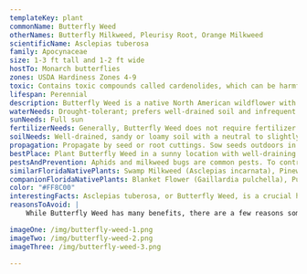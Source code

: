 ```yaml
---
templateKey: plant
commonName: Butterfly Weed
otherNames: Butterfly Milkweed, Pleurisy Root, Orange Milkweed
scientificName: Asclepias tuberosa
family: Apocynaceae
size: 1-3 ft tall and 1-2 ft wide
hostTo: Monarch butterflies
zones: USDA Hardiness Zones 4-9
toxic: Contains toxic compounds called cardenolides, which can be harmful if ingested in large quantities. The sap can cause skin and eye irritation.
lifespan: Perennial
description: Butterfly Weed is a native North American wildflower with vibrant orange or yellow flowers. The plant has upright, branching stems with narrow, lance-shaped leaves. The flowers form in clusters at the ends of the stems, attracting butterflies and other pollinators.
waterNeeds: Drought-tolerant; prefers well-drained soil and infrequent watering once established
sunNeeds: Full sun
fertilizerNeeds: Generally, Butterfly Weed does not require fertilizer. However, if the soil is particularly poor, you can use a balanced, slow-release fertilizer in spring
soilNeeds: Well-drained, sandy or loamy soil with a neutral to slightly acidic pH
propagation: Propagate by seed or root cuttings. Sow seeds outdoors in fall or indoors in winter, stratifying them for 30 days in moist sand at 40°F (4°C) before planting
bestPlace: Plant Butterfly Weed in a sunny location with well-draining soil, preferably in a butterfly or pollinator garden. In Florida, consider planting near other native drought-tolerant plants to create a cohesive, low-maintenance garden
pestsAndPrevention: Aphids and milkweed bugs are common pests. To control them, use insecticidal soap, neem oil, or simply remove the pests by hand. Encourage beneficial insects, such as ladybugs, to help with natural pest control
similarFloridaNativePlants: Swamp Milkweed (Asclepias incarnata), Pinewoods Milkweed (Asclepias humistrata), Whorled Milkweed (Asclepias verticillata)
companionFloridaNativePlants: Blanket Flower (Gaillardia pulchella), Purple Coneflower (Echinacea purpurea), Lantana (Lantana Depressa)
color: "#FF8C00"
interestingFacts: Asclepias tuberosa, or Butterfly Weed, is a crucial host plant for the iconic Monarch butterfly, providing a food source for their caterpillars. This plant plays a significant role in supporting the dwindling Monarch populations. Additionally, Butter The plant's deep taproot makes it drought-tolerant and able to withstand challenging environmental conditions.
reasonsToAvoid: |
    While Butterfly Weed has many benefits, there are a few reasons some gardeners might avoid planting it. Due to the toxic compounds in the plant, it can be harmful if ingested in large quantities and may cause skin or eye irritation. Additionally, the plant's deep taproot makes transplanting difficult, so it's essential to choose a suitable location when initially planting it.   

imageOne: /img/butterfly-weed-1.png
imageTwo: /img/butterfly-weed-2.png
imageThree: /img/butterfly-weed-3.png

---
```

